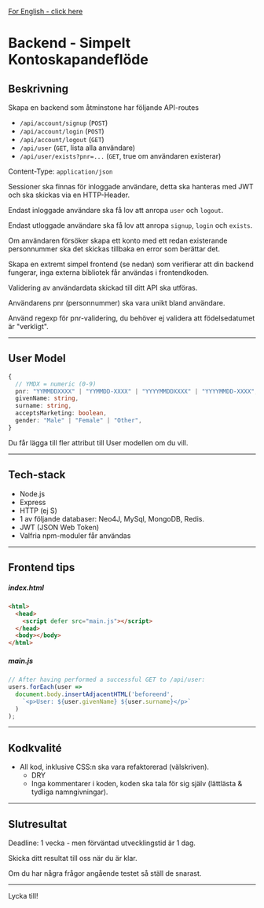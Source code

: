 [For English - click here](https://translate.google.com/translate?sl=sv&tl=en&u=https://github.com/Majvall/dooli-work-test/tree/main/programming/backend)

# Backend - Simpelt Kontoskapandeflöde

## Beskrivning
Skapa en backend som åtminstone har följande API-routes
- `/api/account/signup` (`POST`)
- `/api/account/login` (`POST`)
- `/api/account/logout` (`GET`)
- `/api/user` (`GET`, lista alla användare)
- `/api/user/exists?pnr=...` (`GET`, true om användaren existerar)

Content-Type: `application/json`

Sessioner ska finnas för inloggade användare, detta ska hanteras med JWT och ska skickas via en HTTP-Header.

Endast inloggade användare ska få lov att anropa `user` och `logout`.

Endast utloggade användare ska få lov att anropa `signup`, `login` och `exists`.

Om användaren försöker skapa ett konto med ett redan existerande personnummer ska det skickas tillbaka en error som berättar det.

Skapa en extremt simpel frontend (se nedan) som verifierar att din backend fungerar, inga externa bibliotek får användas i frontendkoden.

Validering av användardata skickad till ditt API ska utföras.

Användarens pnr (personnummer) ska vara unikt bland användare.

Använd regexp för pnr-validering, du behöver ej validera att födelsedatumet är "verkligt".

---

## User Model
```ts
{
  // YMDX = numeric (0-9)
  pnr: "YYMMDDXXXX" | "YYMMDD-XXXX" | "YYYYMMDDXXXX" | "YYYYMMDD-XXXX",
  givenName: string,
  surname: string,
  acceptsMarketing: boolean,
  gender: "Male" | "Female" | "Other",
}
```
Du får lägga till fler attribut till User modellen om du vill.

---

## Tech-stack
- Node.js
- Express
- HTTP (ej S)
- 1 av följande databaser: Neo4J, MySql, MongoDB, Redis.
- JWT (JSON Web Token)
- Valfria npm-moduler får användas

---

## Frontend tips
##### index.html
```html
<html>
  <head>
    <script defer src="main.js"></script>
  </head>
  <body></body>
</html>
```
##### main.js
```js
// After having performed a successful GET to /api/user:
users.forEach(user =>
  document.body.insertAdjacentHTML('beforeend',
    `<p>User: ${user.givenName} ${user.surname}</p>`
  )
);
```

---

## Kodkvalité
- All kod, inklusive CSS:n ska vara refaktorerad (välskriven).
  - DRY
  - Inga kommentarer i koden, koden ska tala för sig själv (lättlästa & tydliga namngivningar).

---
## Slutresultat
Deadline: 1 vecka - men förväntad utvecklingstid är 1 dag.

Skicka ditt resultat till oss när du är klar.

Om du har några frågor angående testet så ställ de snarast.

---

Lycka till!